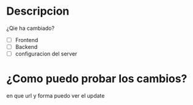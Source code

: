 # Descripcion
¿Qie ha cambiado?

- [ ] Frontend
- [ ] Backend
- [ ] configuracion del server

# ¿Como puedo probar los cambios?
en que url y forma puedo ver el update
